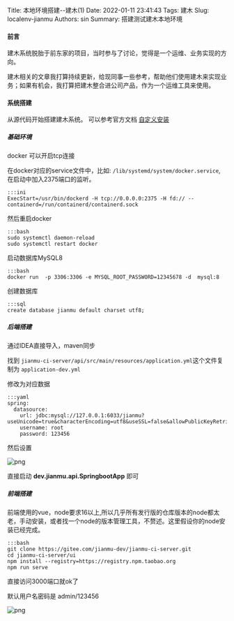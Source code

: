 Title: 本地环境搭建--建木(1)
Date: 2022-01-11 23:41:43
Tags: 建木
Slug: localenv-jianmu
Authors: sin
Summary: 搭建测试建木本地环境

#### 前言

建木系统脱胎于前东家的项目，当时参与了讨论，觉得是一个运维、业务实现的方向。

建木相关的文章我打算持续更新，给现同事一些参考，帮助他们使用建木来实现业务；如果有机会，我打算把建木整合进公司产品，作为一个运维工具来使用。



#### 系统搭建

从源代码开始搭建建木系统。 可以参考官方文档 [自定义安装](https://docs.jianmu.dev/guide/custom-installation.html)



##### 基础环境

docker 可以开启tcp连接

在docker对应的service文件中，比如: `/lib/systemd/system/docker.service`,  在启动中加入2375端口的监听。

    :::ini
    ExecStart=/usr/bin/dockerd -H tcp://0.0.0.0:2375 -H fd:// --containerd=/run/containerd/containerd.sock

然后重启docker

    :::bash
    sudo systemctl daemon-reload
    sudo systemctl restart docker

启动数据库MySQL8

    :::bash
    docker run  -p 3306:3306 -e MYSQL_ROOT_PASSWORD=12345678 -d  mysql:8


创建数据库

    :::sql
    create database jianmu default charset utf8;


##### 后端搭建

通过IDEA直接导入，maven同步

找到 `jianmu-ci-server/api/src/main/resources/application.yml`这个文件复制为 `application-dev.yml`

修改为对应数据

    :::yaml
    spring:
      datasource:
        url: jdbc:mysql://127.0.0.1:6033/jianmu?useUnicode=true&characterEncoding=utf8&useSSL=false&allowPublicKeyRetrieval=true
        username: root
        password: 123456

然后设置

![png](https://gitee.com/xuanmingyi/imagebed/raw/master/img/20220110161315.png)



直接启动 **dev.jianmu.api.SpringbootApp** 即可



##### 前端搭建

前端使用的vue，node要求16以上,所以几乎所有发行版的仓库版本的node都太老，手动安装，或者找一个node的版本管理工具，不赘述。这里假设你的node安装已经完成。

    :::bash
    git clone https://gitee.com/jianmu-dev/jianmu-ci-server.git
    cd jianmu-ci-server/ui
    npm install --registry=https://registry.npm.taobao.org
    npm run serve

直接访问3000端口就ok了

默认用户名密码是 admin/123456

![png](https://gitee.com/xuanmingyi/imagebed/raw/master/img/20220110161621.png)
